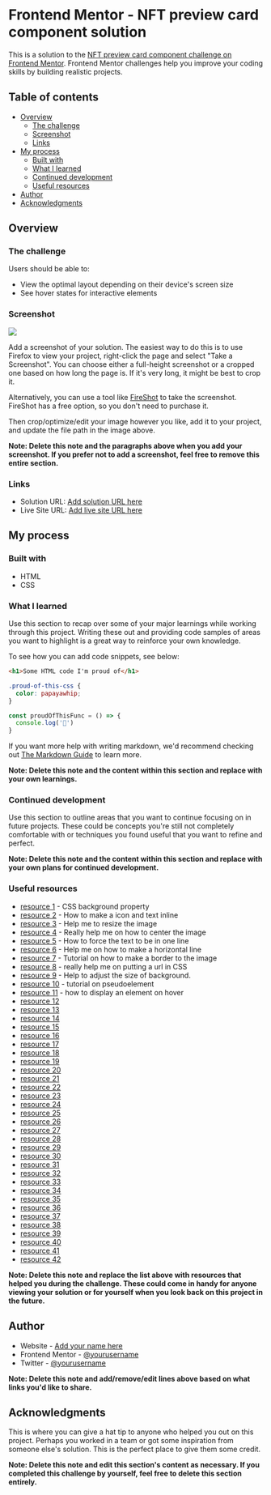 # Frontend Mentor - NFT preview card component solution

This is a solution to the [NFT preview card component challenge on Frontend Mentor](https://www.frontendmentor.io/challenges/nft-preview-card-component-SbdUL_w0U). Frontend Mentor challenges help you improve your coding skills by building realistic projects. 

## Table of contents

- [Overview](#overview)
  - [The challenge](#the-challenge)
  - [Screenshot](#screenshot)
  - [Links](#links)
- [My process](#my-process)
  - [Built with](#built-with)
  - [What I learned](#what-i-learned)
  - [Continued development](#continued-development)
  - [Useful resources](#useful-resources)
- [Author](#author)
- [Acknowledgments](#acknowledgments)

## Overview

### The challenge

Users should be able to:

- View the optimal layout depending on their device's screen size
- See hover states for interactive elements

### Screenshot

![](./screenshot.jpg)

Add a screenshot of your solution. The easiest way to do this is to use Firefox to view your project, right-click the page and select "Take a Screenshot". You can choose either a full-height screenshot or a cropped one based on how long the page is. If it's very long, it might be best to crop it.

Alternatively, you can use a tool like [FireShot](https://getfireshot.com/) to take the screenshot. FireShot has a free option, so you don't need to purchase it. 

Then crop/optimize/edit your image however you like, add it to your project, and update the file path in the image above.

**Note: Delete this note and the paragraphs above when you add your screenshot. If you prefer not to add a screenshot, feel free to remove this entire section.**

### Links

- Solution URL: [Add solution URL here](https://your-solution-url.com)
- Live Site URL: [Add live site URL here](https://your-live-site-url.com)

## My process

### Built with

- HTML
- CSS


### What I learned

Use this section to recap over some of your major learnings while working through this project. Writing these out and providing code samples of areas you want to highlight is a great way to reinforce your own knowledge.

To see how you can add code snippets, see below:

```html
<h1>Some HTML code I'm proud of</h1>
```
```css
.proud-of-this-css {
  color: papayawhip;
}
```
```js
const proudOfThisFunc = () => {
  console.log('🎉')
}
```

If you want more help with writing markdown, we'd recommend checking out [The Markdown Guide](https://www.markdownguide.org/) to learn more.

**Note: Delete this note and the content within this section and replace with your own learnings.**

### Continued development

Use this section to outline areas that you want to continue focusing on in future projects. These could be concepts you're still not completely comfortable with or techniques you found useful that you want to refine and perfect.

**Note: Delete this note and the content within this section and replace with your own plans for continued development.**

### Useful resources

- [resource 1](https://www.w3schools.com/cssref/css3_pr_background.asp) - CSS background property
- [resource 2](https://www.w3schools.com/html/html_css.asp) - How to make a icon and text inline
- [resource 3](https://www.w3schools.com/html/html_images.asp) - Help me to resize the image
- [resource 4](https://www.w3schools.com/howto/howto_css_image_center.asp) - Really help me on how to center the image
- [resource 5](https://stackoverflow.com/questions/3617906/restrict-p-to-one-line-and-ellipsize-when-necessary/3617978) - How to force the text to be in one line
- [resource 6](https://www.w3schools.com/tags/tag_hr.asp) - Help me on how to make a horizontal line
- [resource 7](https://www.w3schools.com/howto/howto_css_border_image.asp) - Tutorial on how to make a border to the image
- [resource 8](https://developer.mozilla.org/en-US/docs/Web/CSS/url()) - really help me on putting a url in CSS
- [resource 9](https://www.w3schools.com/cssref/css3_pr_background-size.asp) - Help to adjust the size of background.
- [resource 10](https://developer.mozilla.org/en-US/docs/Web/CSS/::after) - tutorial on pseudoelement 
- [resource 11](https://www.w3schools.com/howto/howto_css_display_element_hover.asp) - how to display an element on hover
- [resource 12]()
- [resource 13]()
- [resource 14]()
- [resource 15]()
- [resource 16]()
- [resource 17]()
- [resource 18]()
- [resource 19]()
- [resource 20]()
- [resource 21]()
- [resource 22]()
- [resource 23]()
- [resource 24]()
- [resource 25]()
- [resource 26]()
- [resource 27]()
- [resource 28]()
- [resource 29]()
- [resource 30]()
- [resource 31]()
- [resource 32]()
- [resource 33]()
- [resource 34]()
- [resource 35]()
- [resource 36]()
- [resource 37]()
- [resource 38]()
- [resource 39]()
- [resource 40]()
- [resource 41]()
- [resource 42]()

**Note: Delete this note and replace the list above with resources that helped you during the challenge. These could come in handy for anyone viewing your solution or for yourself when you look back on this project in the future.**

## Author

- Website - [Add your name here](https://www.your-site.com)
- Frontend Mentor - [@yourusername](https://www.frontendmentor.io/profile/yourusername)
- Twitter - [@yourusername](https://www.twitter.com/yourusername)

**Note: Delete this note and add/remove/edit lines above based on what links you'd like to share.**

## Acknowledgments

This is where you can give a hat tip to anyone who helped you out on this project. Perhaps you worked in a team or got some inspiration from someone else's solution. This is the perfect place to give them some credit.

**Note: Delete this note and edit this section's content as necessary. If you completed this challenge by yourself, feel free to delete this section entirely.**
